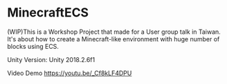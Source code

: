 # MinecraftECS
(WIP)This is a Workshop Project that made for a User group talk in Taiwan.
It's about how to create a Minecraft-like environment with huge number of blocks using ECS.

Unity Version:
Unity 2018.2.6f1

Video Demo
https://youtu.be/_Cf8kLF4DPU
